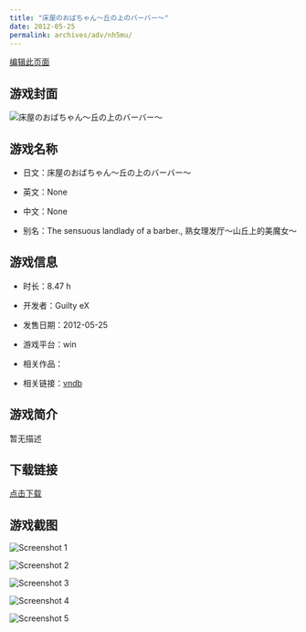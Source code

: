 ```yaml
---
title: "床屋のおばちゃん～丘の上のバーバー～"
date: 2012-05-25
permalink: archives/adv/nh5mu/
---
```

[编辑此页面](https://github.com/ACG-3/ADV3-source/blob/main/source/_posts/%E5%BA%8A%E5%B1%8B%E3%81%AE%E3%81%8A%E3%81%B0%E3%81%A1%E3%82%83%E3%82%93%EF%BD%9E%E4%B8%98%E3%81%AE%E4%B8%8A%E3%81%AE%E3%83%90%E3%83%BC%E3%83%90%E3%83%BC%EF%BD%9E.md)

## 游戏封面

![床屋のおばちゃん～丘の上のバーバー～](https://pan.timero.xyz/d/onedrive/img_lib_001/%E5%BA%8A%E5%B1%8B%E3%81%AE%E3%81%8A%E3%81%B0%E3%81%A1%E3%82%83%E3%82%93%EF%BD%9E%E4%B8%98%E3%81%AE%E4%B8%8A%E3%81%AE%E3%83%90%E3%83%BC%E3%83%90%E3%83%BC%EF%BD%9E_cover.avif)


## 游戏名称

- 日文：床屋のおばちゃん～丘の上のバーバー～
- 英文：None
- 中文：None

- 别名：The sensuous landlady of a barber., 熟女理发厅～山丘上的美魔女～


## 游戏信息

- 时长：8.47 h
- 开发者：Guilty eX
- 发售日期：2012-05-25
- 游戏平台：win
- 相关作品：

- 相关链接：[vndb](https://vndb.org/v10211)


## 游戏简介

暂无描述


## 下载链接

[点击下载](https://pan.timero.xyz/onedrive/adv_lib_001/%E5%BA%8A%E5%B1%8B%E3%81%AE%E3%81%8A%E3%81%B0%E3%81%A1%E3%82%83%E3%82%93%EF%BD%9E%E4%B8%98%E3%81%AE%E4%B8%8A%E3%81%AE%E3%83%90%E3%83%BC%E3%83%90%E3%83%BC%EF%BD%9E)


## 游戏截图


![Screenshot 1](https://pan.timero.xyz/d/onedrive/img_lib_001/%E5%BA%8A%E5%B1%8B%E3%81%AE%E3%81%8A%E3%81%B0%E3%81%A1%E3%82%83%E3%82%93%EF%BD%9E%E4%B8%98%E3%81%AE%E4%B8%8A%E3%81%AE%E3%83%90%E3%83%BC%E3%83%90%E3%83%BC%EF%BD%9E_Screenshot_1.avif)

![Screenshot 2](https://pan.timero.xyz/d/onedrive/img_lib_001/%E5%BA%8A%E5%B1%8B%E3%81%AE%E3%81%8A%E3%81%B0%E3%81%A1%E3%82%83%E3%82%93%EF%BD%9E%E4%B8%98%E3%81%AE%E4%B8%8A%E3%81%AE%E3%83%90%E3%83%BC%E3%83%90%E3%83%BC%EF%BD%9E_Screenshot_2.avif)

![Screenshot 3](https://pan.timero.xyz/d/onedrive/img_lib_001/%E5%BA%8A%E5%B1%8B%E3%81%AE%E3%81%8A%E3%81%B0%E3%81%A1%E3%82%83%E3%82%93%EF%BD%9E%E4%B8%98%E3%81%AE%E4%B8%8A%E3%81%AE%E3%83%90%E3%83%BC%E3%83%90%E3%83%BC%EF%BD%9E_Screenshot_3.avif)

![Screenshot 4](https://pan.timero.xyz/d/onedrive/img_lib_001/%E5%BA%8A%E5%B1%8B%E3%81%AE%E3%81%8A%E3%81%B0%E3%81%A1%E3%82%83%E3%82%93%EF%BD%9E%E4%B8%98%E3%81%AE%E4%B8%8A%E3%81%AE%E3%83%90%E3%83%BC%E3%83%90%E3%83%BC%EF%BD%9E_Screenshot_4.avif)

![Screenshot 5](https://pan.timero.xyz/d/onedrive/img_lib_001/%E5%BA%8A%E5%B1%8B%E3%81%AE%E3%81%8A%E3%81%B0%E3%81%A1%E3%82%83%E3%82%93%EF%BD%9E%E4%B8%98%E3%81%AE%E4%B8%8A%E3%81%AE%E3%83%90%E3%83%BC%E3%83%90%E3%83%BC%EF%BD%9E_Screenshot_5.avif)

